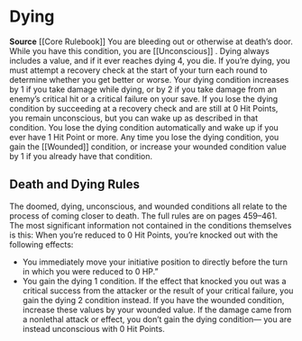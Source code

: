 ﻿---
id: '11'
name: Dying
source: null

---
# Dying

**Source** [[Core Rulebook]]
You are bleeding out or otherwise at death’s door. While you have this condition, you are [[Unconscious]] . Dying always includes a value, and if it ever reaches dying 4, you die. If you’re dying, you must attempt a recovery check at the start of your turn each round to determine whether you get better or worse. Your dying condition increases by 1 if you take damage while dying, or by 2 if you take damage from an enemy’s critical hit or a critical failure on your save.
If you lose the dying condition by succeeding at a recovery check and are still at 0 Hit Points, you remain unconscious, but you can wake up as described in that condition. You lose the dying condition automatically and wake up if you ever have 1 Hit Point or more. Any time you lose the dying condition, you gain the [[Wounded]] condition, or increase your wounded condition value by 1 if you already have that condition.

## Death and Dying Rules

The doomed, dying, unconscious, and wounded conditions all relate to the process of coming closer to death. The full rules are on pages 459–461. The most significant information not contained in the conditions themselves is this: When you’re reduced to 0 Hit Points, you’re knocked out with the following effects:

* You immediately move your initiative position to directly before the turn in which you were reduced to 0 HP.” 
* You gain the dying 1 condition. If the effect that knocked you out was a critical success from the attacker or the result of your critical failure, you gain the dying 2 condition instead. If you have the wounded condition, increase these values by your wounded value. If the damage came from a nonlethal attack or effect, you don’t gain the dying condition— you are instead unconscious with 0 Hit Points.